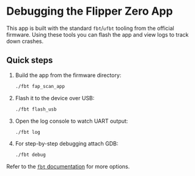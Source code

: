 # Debugging the Flipper Zero App

This app is built with the standard `fbt`/`ufbt` tooling from the official firmware.
Using these tools you can flash the app and view logs to track down crashes.

## Quick steps

1. Build the app from the firmware directory:
   ```bash
   ./fbt fap_scan_app
   ```
2. Flash it to the device over USB:
   ```bash
   ./fbt flash_usb
   ```
3. Open the log console to watch UART output:
   ```bash
   ./fbt log
   ```
4. For step-by-step debugging attach GDB:
   ```bash
   ./fbt debug
   ```

Refer to the [`fbt` documentation](https://github.com/flipperdevices/flipperzero-firmware/blob/dev/documentation/fbt.md) for more options.

